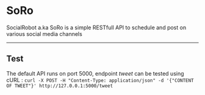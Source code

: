 # SoRo
SocialRobot a.ka SoRo is a simple RESTfull API to schedule and post on various social media channels

---

## Test

The default API runs on port 5000, endpoint *tweet* can be tested using cURL : 
```curl -X POST -H "Content-Type: application/json" -d '{"CONTENT OF TWEET"}' http://127.0.0.1:5000/tweet```